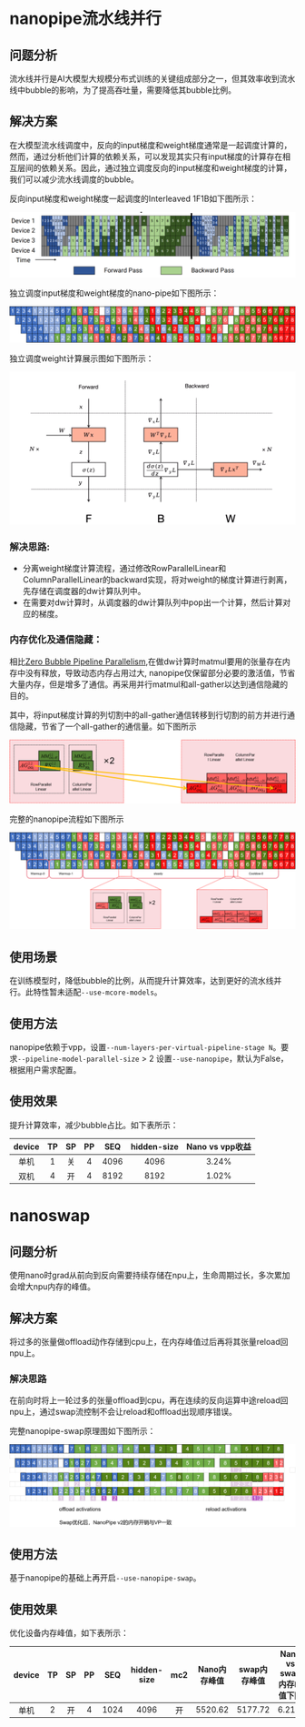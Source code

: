 # nanopipe流水线并行

## 问题分析

流水线并行是AI大模型大规模分布式训练的关键组成部分之一，但其效率收到流水线中bubble的影响，为了提高吞吐量，需要降低其bubble比例。

## 解决方案

在大模型流水线调度中，反向的input梯度和weight梯度通常是一起调度计算的，然而，通过分析他们计算的依赖关系，可以发现其实只有input梯度的计算存在相互层间的依赖关系。因此，通过独立调度反向的input梯度和weight梯度的计算，我们可以减少流水线调度的bubble。

反向input梯度和weight梯度一起调度的Interleaved 1F1B如下图所示：

![img](../../sources/images/virtual-pipeline.PNG)

独立调度input梯度和weight梯度的nano-pipe如下图所示：

![img](../../sources/images/nanopipe.png)

独立调度weight计算展示图如下图所示：

![img](../../sources/images/FBW.png)

### 解决思路:

* 分离weight梯度计算流程，通过修改RowParallelLinear和ColumnParallelLinear的backward实现，将对weight的梯度计算进行剥离，先存储在调度器的dw计算队列中。
* 在需要对dw计算时，从调度器的dw计算队列中pop出一个计算，然后计算对应的梯度。

### 内存优化及通信隐藏：

相比[Zero Bubble Pipeline Parallelism](https://arxiv.org/abs/2401.10241),在做dw计算时matmul要用的张量存在内存中没有释放，导致动态内存占用过大, nanopipe仅保留部分必要的激活值，节省大量内存，但是增多了通信。再采用并行matmul和all-gather以达到通信隐藏的目的。

其中，将input梯度计算的列切割中的all-gather通信转移到行切割的前方并进行通信隐藏，节省了一个all-gather的通信量。如下图所示

![img](../../sources/images/ag_mm.png)

完整的nanopipe流程如下图所示

![img](../../sources/images/nanopipe_mm.png)

## 使用场景

在训练模型时，降低bubble的比例，从而提升计算效率，达到更好的流水线并行。此特性暂未适配`--use-mcore-models`。

## 使用方法

nanopipe依赖于vpp，设置`--num-layers-per-virtual-pipeline-stage N`。要求`--pipeline-model-parallel-size` > 2
设置`--use-nanopipe`，默认为False，根据用户需求配置。

## 使用效果

提升计算效率，减少bubble占比。如下表所示：

| device | TP | SP | PP | SEQ | hidden-size | Nano vs vpp收益 |
| :-----: | :----: | :----: | :-----:| :----: | :----: | :-----: |
| 单机 | 1 | 关 | 4 | 4096 | 4096 | 3.24% |
| 双机 | 4 | 开 | 4 | 8192 | 8192 | 1.02% |

# nanoswap

## 问题分析

使用nano时grad从前向到反向需要持续存储在npu上，生命周期过长，多次累加会增大npu内存的峰值。

## 解决方案

将过多的张量做offload动作存储到cpu上，在内存峰值过后再将其张量reload回npu上。

### 解决思路

在前向时将上一轮过多的张量offload到cpu，再在连续的反向运算中途reload回npu上，通过swap流控制不会让reload和offload出现顺序错误。

完整nanopipe-swap原理图如下图所示：

![img](../../sources/images/nanopipe_v2.png)

## 使用方法

基于nanopipe的基础上再开启`--use-nanopipe-swap`。

## 使用效果

优化设备内存峰值，如下表所示：

| device | TP | SP | PP | SEQ | hidden-size | mc2 | Nano内存峰值 |swap内存峰值 | Nano vs swap内存峰值下降 |
| :-----: | :----: | :----: | :-----:| :----: | :----: | :-----: | :-----: | :-----: | :-----: |
| 单机 | 2 | 开 | 4 | 1024 | 4096 | 开 | 5520.62 | 5177.72 | 6.21% |